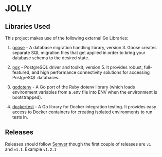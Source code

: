 # JOLLY

[//]: # (This is a Go-based project developed to perform several database operations and migrations featuring an intuitive command line interface.)

## Libraries Used

This project makes use of the following external Go Libraries:

1. [goose](https://github.com/pressly/goose) - A database migration handling library, version 3. Goose creates separate SQL migration files that get applied in order to bring your database schema to the desired state.

2. [pgx](https://github.com/jackc/pgx) - PostgreSQL driver and toolkit, version 5. It provides robust, full-featured, and high performance connectivity solutions for accessing PostgreSQL databases.

3. [godotenv](https://github.com/joho/godotenv) - A Go port of the Ruby dotenv library (which loads environment variables from a .env file into ENV when the environment is bootstrapped).
   
4. [dockertest](https://github.com/ory/dockertest) - A Go library for Docker integration testing. It provides easy access to Docker containers for creating isolated environments to run tests in.

## Releases

Releases should follow [Semver](http://semver.org/) though the first couple of releases are `v1` and `v1.1`.  Example `v1.2.1`